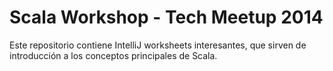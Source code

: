 Scala Workshop - Tech Meetup 2014
==============================

Este repositorio contiene IntelliJ worksheets interesantes, que sirven de introducción a los conceptos principales de Scala.


